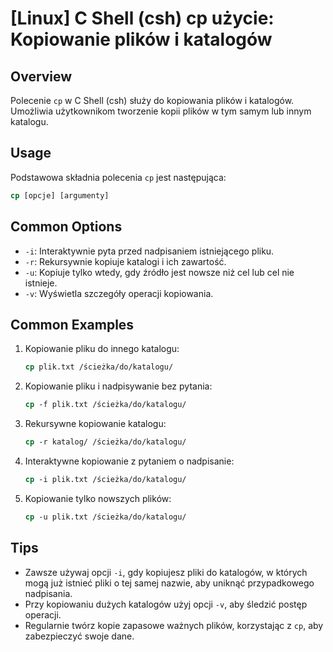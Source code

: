 # [Linux] C Shell (csh) cp użycie: Kopiowanie plików i katalogów

## Overview
Polecenie `cp` w C Shell (csh) służy do kopiowania plików i katalogów. Umożliwia użytkownikom tworzenie kopii plików w tym samym lub innym katalogu.

## Usage
Podstawowa składnia polecenia `cp` jest następująca:

```csh
cp [opcje] [argumenty]
```

## Common Options
- `-i`: Interaktywnie pyta przed nadpisaniem istniejącego pliku.
- `-r`: Rekursywnie kopiuje katalogi i ich zawartość.
- `-u`: Kopiuje tylko wtedy, gdy źródło jest nowsze niż cel lub cel nie istnieje.
- `-v`: Wyświetla szczegóły operacji kopiowania.

## Common Examples
1. Kopiowanie pliku do innego katalogu:
   ```csh
   cp plik.txt /ścieżka/do/katalogu/
   ```

2. Kopiowanie pliku i nadpisywanie bez pytania:
   ```csh
   cp -f plik.txt /ścieżka/do/katalogu/
   ```

3. Rekursywne kopiowanie katalogu:
   ```csh
   cp -r katalog/ /ścieżka/do/katalogu/
   ```

4. Interaktywne kopiowanie z pytaniem o nadpisanie:
   ```csh
   cp -i plik.txt /ścieżka/do/katalogu/
   ```

5. Kopiowanie tylko nowszych plików:
   ```csh
   cp -u plik.txt /ścieżka/do/katalogu/
   ```

## Tips
- Zawsze używaj opcji `-i`, gdy kopiujesz pliki do katalogów, w których mogą już istnieć pliki o tej samej nazwie, aby uniknąć przypadkowego nadpisania.
- Przy kopiowaniu dużych katalogów użyj opcji `-v`, aby śledzić postęp operacji.
- Regularnie twórz kopie zapasowe ważnych plików, korzystając z `cp`, aby zabezpieczyć swoje dane.